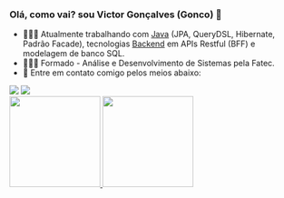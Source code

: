 ### Olá, como vai? sou Victor Gonçalves (Gonco) 👋 



- 👷🏿‍♂️ Atualmente trabalhando com [Java](https://roadmap.sh/java) (JPA, QueryDSL, Hibernate, Padrão Facade), tecnologias [Backend](https://roadmap.sh/backend) em APIs Restful (BFF) e modelagem de banco SQL. 
- 👨🏿‍🎓 Formado - Análise e Desenvolvimento de Sistemas pela Fatec. 
- 💬 Entre em contato comigo pelos meios abaixo:
<div align="left">
 <a href="https://www.linkedin.com/in/victorgonco/" target="_blank"><img src="https://img.shields.io/badge/-LinkedIn-%230077B5?style=for-the-badge&logo=linkedin&logoColor=white" target="_blank"></a>
  <a href = "mailto:victorgoncarmo@gmail.com"><img src="https://img.shields.io/badge/-Gmail-%23333?style=for-the-badge&logo=gmail&logoColor=white" target="_blank"></a>
</div>
<div align="left">
  <a href="https://github.com/goncoG1T">
  <img height="160em" src="https://github-readme-stats.vercel.app/api?username=goncoG1T&show_icons=true&theme=dark&include_all_commits=true&count_private=true"/>
  <img height="160em" src="https://github-readme-stats.vercel.app/api/top-langs/?username=goncoG1T&layout=compact&langs_count=7&theme=dark"/>
</div>

